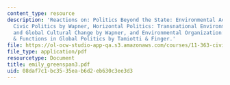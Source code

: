 ```yaml
---
content_type: resource
description: 'Reactions on: Politics Beyond the State: Environmental Activism & World
  Civic Politics by Wapner, Horizontal Politics: Transnational Environmental Activism
  and Global Cultural Change by Wapner, and Environmental Organization: Changing Roles
  & Functions in Global Politics by Tamiotti & Finger.'
file: https://ol-ocw-studio-app-qa.s3.amazonaws.com/courses/11-363-civil-society-and-the-environment-spring-2005/08daf7c1bc3535eab6d2eb630c3ee3d3_emily_greenspan3.pdf
file_type: application/pdf
resourcetype: Document
title: emily_greenspan3.pdf
uid: 08daf7c1-bc35-35ea-b6d2-eb630c3ee3d3
---
```

